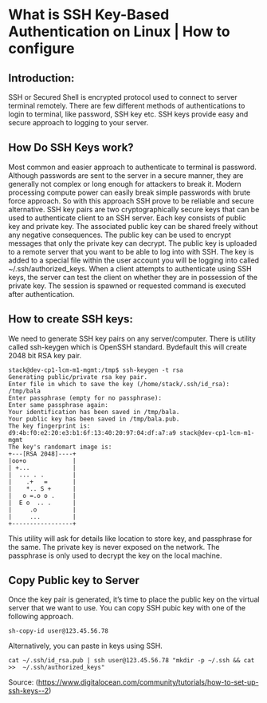 # What is SSH Key-Based Authentication on Linux | How to configure

## Introduction:
SSH or Secured Shell is encrypted protocol used to connect to server terminal remotely. There are few different methods of authentications to login to terminal, like password, SSH key etc.
SSH keys provide easy and secure approach to logging to your server.

## How Do SSH Keys work?
Most common and easier approach to authenticate to terminal is password. Although passwords are sent to the server in a secure manner, they are generally not complex or long enough for attackers to break it. Modern processing compute power can easily break simple passwords with brute force approach. So with this approach SSH prove to be reliable and secure alternative.
SSH key pairs are two cryptographically secure keys that can be used to authenticate client to an SSH server. Each key consists of public key and private key.
The associated public key can be shared freely without any negative consequences. The public key can be used to encrypt messages that only the private key can decrypt. 
The public key is uploaded to a remote server that you want to be able to log into with SSH. The key is added to a special file within the user account you will be logging into called ~/.ssh/authorized_keys.
When a client attempts to authenticate using SSH keys, the server can test the client on whether they are in possession of the private key. The session is spawned or requested command is executed after authentication.
 
## How to create SSH keys:
We need to generate SSH key pairs on any server/computer. There is utility called ssh-keygen which is OpenSSH standard. Bydefault this will create 2048 bit RSA key pair.
```
stack@dev-cp1-lcm-m1-mgmt:/tmp$ ssh-keygen -t rsa
Generating public/private rsa key pair.
Enter file in which to save the key (/home/stack/.ssh/id_rsa): /tmp/bala
Enter passphrase (empty for no passphrase):
Enter same passphrase again:
Your identification has been saved in /tmp/bala.
Your public key has been saved in /tmp/bala.pub.
The key fingerprint is:
d9:4b:f0:e2:20:e3:b1:6f:13:40:20:97:04:df:a7:a9 stack@dev-cp1-lcm-m1-mgmt
The key's randomart image is:
+---[RSA 2048]----+
|oo+o             |
| +...            |
|  ... . .        |
|    .+   =       |
|    *.. S +      |
|   o =.o o .     |
|  E o  .. .      |
|     .o          |
|     ...         |
+-----------------+
```
This utility will ask for details like location to store key, and passphrase for the same.
The private key is never exposed on the network. The passphrase is only used to decrypt the key on the local machine. 
## Copy Public key to Server
Once the key pair is generated, it’s time to place the public key on the virtual server that we want to use. You can copy SSH pubic key with one of the following approach.
```
sh-copy-id user@123.45.56.78
```
Alternatively, you can paste in keys using SSH.
```
cat ~/.ssh/id_rsa.pub | ssh user@123.45.56.78 "mkdir -p ~/.ssh && cat >>  ~/.ssh/authorized_keys"
```

Source: (https://www.digitalocean.com/community/tutorials/how-to-set-up-ssh-keys--2)
